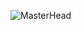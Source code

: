 ![MasterHead](https://media.discordapp.net/attachments/970211181958660127/1011036584436564009/git_banner.png?width=1331&height=393)
